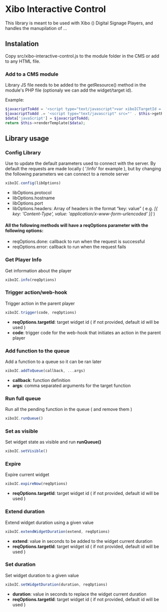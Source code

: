 # Xibo Interactive Control

This library is meant to be used with Xibo () Digital Signage Players, and handles the manupilation of ...

## Instalation

Copy src/xibo-interactive-control.js to the module folder in the CMS or add to any HTML file.

### Add to a CMS module

Library JS file needs to be added to the getResource() method in the module's PHP file (optionaly we can add the widget/target id).

Example:

```php
$javacriptToAdd = '<script type="text/javascript">var xiboICTargetId = ' . $this->getWidgetId() . ';</script>';
$javacriptToAdd .= '<script type="text/javascript" src="' . $this->getResourceUrl('xibo-interactive-control.js') . '"></script>';
$data['javaScript'] = $javacriptToAdd;
return $this->renderTemplate($data);
```

## Library usage

### Config Library

Use to update the default parameters used to connect with the server. By default the requests are made locally ( '/info' for example ), but by changing the following parameters we can connect to a remote server

```javascript
xiboIC.config(libOptions)
```

- libOptions.protocol
- libOptions.hostname
- libOptions.port
- libOptions.headers: Array of headers in the format “key: value” ( e.g. _[{ key: 'Content-Type', value: 'application/x-www-form-urlencoded' }]_ )

#### All the following methods will have a **reqOptions** parameter with the following options:

- reqOptions.done: callback to run when the request is successful
- reqOptions.error: callback to run when the request fails

### Get Player Info

Get information about the player

```javascript
xiboIC.info(reqOptions)
```

### Trigger action/web-hook

Trigger action in the parent player

```javascript
xiboIC.trigger(code, reqOptions)
```

- **reqOptions.targetId**: target widget id ( if not provided, default id will be used )
- **code**: trigger code for the web-hook that initiates an action in the parent player

### Add function to the queue

Add a function to a queue so it can be ran later

```javascript
xiboIC.addToQueue(callback, ...args)
```

- **callback**: function definition
- **args**: comma separated arguments for the target function

### Run full queue

Run all the pending function in the queue ( and remove them )

```javascript
xiboIC.runQueue()
```

### Set as visible

Set widget state as visible and run **runQueue()**

```javascript
xiboIC.setVisible()
```

### Expire

Expire current widget

```javascript
xiboIC.expireNow(reqOptions)
```

- **reqOptions.targetId**: target widget id ( if not provided, default id will be used )

### Extend duration

Extend widget duration using a given value

```javascript
xiboIC.extendWidgetDuration(extend, reqOptions)
```

- **extend**: value in seconds to be added to the widget current duration
- **reqOptions.targetId**: target widget id ( if not provided, default id will be used )

### Set duration

Set widget duration to a given value

```javascript
xiboIC.setWidgetDuration(duration, reqOptions)
```

- **duration**: value in seconds to replace the widget current duration
- **reqOptions.targetId**: target widget id ( if not provided, default id will be used )
